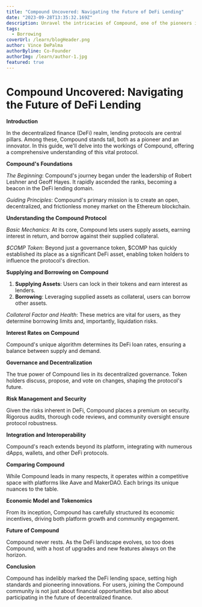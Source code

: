 ```yaml
---
title: "Compound Uncovered: Navigating the Future of DeFi Lending"
date: "2023-09-28T13:35:32.169Z"
description: Unravel the intricacies of Compound, one of the pioneers in the DeFi lending arena. Dive deep into its principles, features, and future potential.
tags:
  - Borrowing
coverUrl: /learn/blogHeader.png
author: Vince DePalma
authorByline: Co-Founder
authorImg: /learn/author-1.jpg
featured: true
---
```


# Compound Uncovered: Navigating the Future of DeFi Lending

**Introduction**

In the decentralized finance (DeFi) realm, lending protocols are central pillars. Among these, Compound stands tall, both as a pioneer and an innovator. In this guide, we'll delve into the workings of Compound, offering a comprehensive understanding of this vital protocol.

**Compound's Foundations**

_The Beginning_: Compound's journey began under the leadership of Robert Leshner and Geoff Hayes. It rapidly ascended the ranks, becoming a beacon in the DeFi lending domain.

_Guiding Principles_: Compound's primary mission is to create an open, decentralized, and frictionless money market on the Ethereum blockchain.

**Understanding the Compound Protocol**

_Basic Mechanics_: At its core, Compound lets users supply assets, earning interest in return, and borrow against their supplied collateral.

_$COMP Token_: Beyond just a governance token, $COMP has quickly established its place as a significant DeFi asset, enabling token holders to influence the protocol's direction.

**Supplying and Borrowing on Compound**

1. **Supplying Assets**: Users can lock in their tokens and earn interest as lenders.
2. **Borrowing**: Leveraging supplied assets as collateral, users can borrow other assets.

_Collateral Factor and Health_: These metrics are vital for users, as they determine borrowing limits and, importantly, liquidation risks.

**Interest Rates on Compound**

Compound's unique algorithm determines its DeFi loan rates, ensuring a balance between supply and demand.

**Governance and Decentralization**

The true power of Compound lies in its decentralized governance. Token holders discuss, propose, and vote on changes, shaping the protocol's future.

**Risk Management and Security**

Given the risks inherent in DeFi, Compound places a premium on security. Rigorous audits, thorough code reviews, and community oversight ensure protocol robustness.

**Integration and Interoperability**

Compound's reach extends beyond its platform, integrating with numerous dApps, wallets, and other DeFi protocols.

**Comparing Compound**

While Compound leads in many respects, it operates within a competitive space with platforms like Aave and MakerDAO. Each brings its unique nuances to the table.

**Economic Model and Tokenomics**

From its inception, Compound has carefully structured its economic incentives, driving both platform growth and community engagement.

**Future of Compound**

Compound never rests. As the DeFi landscape evolves, so too does Compound, with a host of upgrades and new features always on the horizon.

**Conclusion**

Compound has indelibly marked the DeFi lending space, setting high standards and pioneering innovations. For users, joining the Compound community is not just about financial opportunities but also about participating in the future of decentralized finance.
